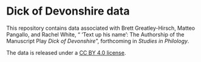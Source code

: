 # Dick of Devonshire data
This repository contains data associated with Brett Greatley-Hirsch, Matteo Pangallo, and Rachel White, “ ‘Text up his name’: The Authorship of the Manuscript Play _Dick of Devonshire_”, forthcoming in _Studies in Philology_.

The data is released under a [CC BY 4.0 license](https://creativecommons.org/licenses/by/4.0/).
